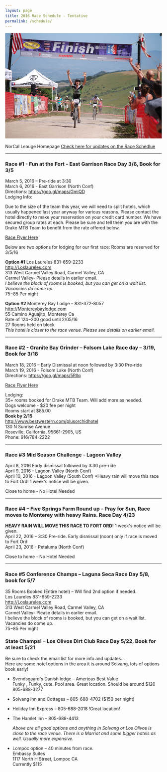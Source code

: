 ```yaml
---
layout: page
title: 2016 Race Schedule - Tentative
permalink: /schedule/
---
```


![finishline pic](../images/ftw.jpg)

NorCal Leauge Homepage [Check here for updates on the Race Schedlue](http://www.norcalmtb.org/)

--------------------------------------------------------------------------------

### Race #1 - Fun at the Fort - East Garrison Race Day 3/6, Book for 3/5<br>

March 5, 2016 – Pre-ride at 3:30<br>
March 6, 2016 - East Garrison (North Conf)<br>
Directions: <https://goo.gl/maps/GmiQD><br>
Lodging Info:

Due to the size of the team this year, we will need to split hotels, which usually happened last year anyway for various reasons. Please contact the hotel directly to make your reservation on your credit card number. We have secured group rates at each. Please be sure and tell them you are with the Drake MTB Team to benefit from the rate offered below.

[Race Flyer Here](http://www.norcalmtb.org/wp-content/uploads/2016-East-Garrison-Race-Flyer.pdf)

Below are two options for lodging for our first race: Rooms are reserved for 3/5/16

**Option #1** Los Laureles 831-659-2233<br>
<http://Loslaureles.com><br>
313 West Carmel Valley Road, Carmel Valley, CA<br>
Carmel Valley- Please details in earlier email.<br>
_I believe the block of rooms is booked, but you can get on a wait list. Vacancies do come up._<br>
$75 -$85 Per night

**Option #2** Monterey Bay Lodge – 831-372-8057<br>
<http://Montereybaylodge.com><br>
55 Camino Aguajito, Monterey Ca<br>
Rate of $124-$200 good until 2/05/16<br>
27 Rooms held on block<br>
_This hotel is closer to the race venue. Please see details on earlier email._

--------------------------------------------------------------------------------

### Race #2 - Granite Bay Grinder – Folsom Lake Race day – 3/19, Book for 3/18<br>

March 18, 2016 – Early Dismissal at noon followed by 3:30 Pre-ride<br>
March 19, 2016 - Folsom Lake (North Conf)<br>
Directions: <https://goo.gl/maps/5RIlq><br>

[Race Flyer Here](http://www.norcalmtb.org/wp-content/uploads/Granite-Bay-2016-Race-Flyer1.pdf)

Lodging:<br>
35+ rooms booked for Drake MTB Team. Will add more as needed.<br>
Dogs welcome - $20 fee per night<br>
Rooms start at $85.00<br>
**Book by 2/15**<br>
<http://www.bestwestern.com/plusorchidhotel><br>
130 N Sunrise Avenue<br>
Roseville, California, 95661-2905, US<br>
Phone: 916/784-2222

--------------------------------------------------------------------------------

### Race #3 Mid Season Challenge - Lagoon Valley

April 8, 2016 Early dismissal followed by 3:30 pre-ride<br>
April 9, 2016 - Lagoon Valley (North Conf)<br>
April 10, 2016 - Lagoon Valley (South Conf) *Heavy rain will move this race to Fort Ord! 1 week's notice will be given.<br>

Close to home - No Hotel Needed

--------------------------------------------------------------------------------

### Race #4 – Five Springs Farm Round up – Pray for Sun, Race moves to Monterey with heavy Rains. Race Day 4/23

**HEAVY RAIN WILL MOVE THIS RACE TO FORT ORD!** 1 week's notice will be given.<br>
April 22, 2016 – 3:30 Pre-ride. Early dismissal (noon) only if race is moved to Fort Ord<br>
April 23, 2016 - Petaluma (North Conf)<br>

Close to home - No Hotel Needed

--------------------------------------------------------------------------------

### Race #5 Conference Champs – Laguna Seca Race Day 5/8, book for 5/7

35 Rooms Booked (Entire hotel) – Will find 2nd option if needed.<br>
Los Laureles 831-659-2233<br>
<http://Loslaureles.com><br>
313 West Carmel Valley Road, Carmel Valley, CA<br>
Carmel Valley- Please details in earlier email.<br>
I believe the block of rooms is booked, but you can get on a wait list. Vacancies do come up.<br>
$75 -$85 Per night

### State Champs! – Los Olivos Dirt Club Race Day 5/22, Book for at least 5/21

Be sure to check the email list for more info and updates...<br>
Here are some hotel options in the area it is around Solvang, lots of options book early!<br>

- Svendsgaard's Danish lodge – Americas Best Value<br>
  Funky , Funky, cute. Pool area. Great location. Should be around $120<br>
  805-688-3277<br>

- Solvang inn and Cottages – 805-688-4702 ($150 per night)

- Holiday Inn Express – 805-688-2018 !Great location!

- The Hamlet Inn – 805-688-4413

  _Above are all good options and anything in Solvang or Los Olivos is close to the race venue. There is a Marriot and some bigger hotels as well. Usually more expensive._

- Lompoc option – 40 minutes from race.<br>
  Embassy Suites<br>
  1117 North H Street, Lompoc CA<br>
  Currently $115
